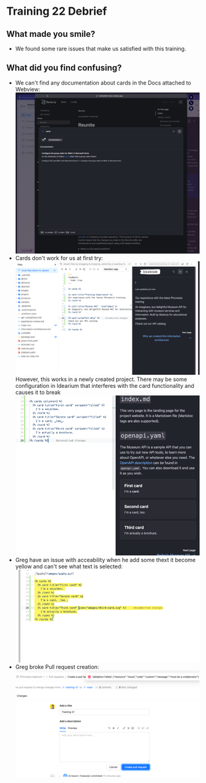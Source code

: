 # Training 22 Debrief

## What made you smile?

* We found some rare issues that make us satisfied with this training.

## What did you find confusing?

* We can't find any documentation about cards in the Docs attached to Webview:
![Arc_2024-10-10_11.36_u0dwFmmF.png](./Arc_2024-10-10_11.36_u0dwFmmF.png)
* Cards don't work for us at first try:
![Arc_2024-10-10_11.32_nomFMlqe.png](./Arc_2024-10-10_11.32_nomFMlqe.png)
However, this works in a newly created project. There may be some configuration in Idearium that interferes with the card functionality and causes it to break
![Arc_2024-10-10_11.51_SzJQ2F1W.png](./Arc_2024-10-10_11.51_SzJQ2F1W.png)
* Greg have an issue with acceability when he add some thext it become yellow and can't see what text is selected:
![Arc_2024-10-10_11.39_kLrEONuq.png](./Arc_2024-10-10_11.39_kLrEONuq.png)
* Greg broke Pull request creation:
![Arc_2024-10-10_12.02_O1CGGCed.png](./Arc_2024-10-10_12.02_O1CGGCed.png)
